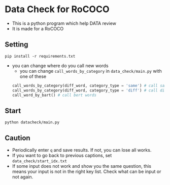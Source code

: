# Data Check for RoCOCO

- This is a python program which help DATA review
- It is made for a RoCOCO

## Setting

```
pip install -r requirements.txt
```

- you can change where do you call new words
  - you can change `call_words_by_category` in `data_check/main.py` with one of these
  ```python
  call_words_by_category(diff_word, category_type = 'same') # call same category words
  call_words_by_category(diff_word, category_type = 'diff') # call different category words
  call_word_by_bart() # call bert words
  ```

## Start

```
python datacheck/main.py
```

## Caution
- Periodically enter `q` and save results. If not, you can lose all works.
- If you want to go back to previous captions, set `data_check/start_idx.txt`
- If some input does not work and show you the same question, this means your input is not in the right key list. Check what can be input or not again.


